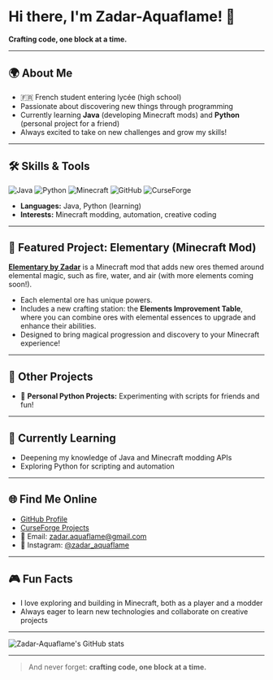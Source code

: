 # Hi there, I'm Zadar-Aquaflame! 👋

**Crafting code, one block at a time.**

---

## 🌍 About Me

- 🇫🇷 French student entering lycée (high school)
- Passionate about discovering new things through programming
- Currently learning **Java** (developing Minecraft mods) and **Python** (personal project for a friend)
- Always excited to take on new challenges and grow my skills!

---

## 🛠️ Skills & Tools

![Java](https://img.shields.io/badge/Java-blue?logo=java)
![Python](https://img.shields.io/badge/Python-yellow?logo=python)
![Minecraft](https://img.shields.io/badge/Minecraft-green?logo=minecraft)
![GitHub](https://img.shields.io/badge/GitHub-black?logo=github)
![CurseForge](https://img.shields.io/badge/CurseForge-orange)

- **Languages:** Java, Python (learning)
- **Interests:** Minecraft modding, automation, creative coding

---

## 🚀 Featured Project: Elementary (Minecraft Mod)

**[Elementary by Zadar](https://www.curseforge.com/minecraft/mc-mods/elementary-by-zadar)** is a Minecraft mod that adds new ores themed around elemental magic, such as fire, water, and air (with more elements coming soon!).

- Each elemental ore has unique powers.
- Includes a new crafting station: the **Elements Improvement Table**, where you can combine ores with elemental essences to upgrade and enhance their abilities.
- Designed to bring magical progression and discovery to your Minecraft experience!

---

## 🚧 Other Projects

- 🐍 **Personal Python Projects:** Experimenting with scripts for friends and fun!

---

## 🌱 Currently Learning

- Deepening my knowledge of Java and Minecraft modding APIs
- Exploring Python for scripting and automation

---

## 🌐 Find Me Online

- [GitHub Profile](https://github.com/Zadar-Aquaflame)
- [CurseForge Projects](https://www.curseforge.com/members/zadar_aquaflame/projects)
- 📧 Email: [zadar.aquaflame@gmail.com](mailto:zadar.aquaflame@gmail.com)
- 📸 Instagram: [@zadar_aquaflame](https://www.instagram.com/zadar_aquaflame/)

---

## 🎮 Fun Facts

- I love exploring and building in Minecraft, both as a player and a modder
- Always eager to learn new technologies and collaborate on creative projects

---

![Zadar-Aquaflame's GitHub stats](https://github-readme-stats.vercel.app/api?username=Zadar-Aquaflame&show_icons=true&theme=radical)

---

> And never forget: **crafting code, one block at a time.**
